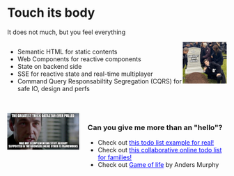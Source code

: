 # Touch its body
It does not much, but you feel everything

<div style="display: flex; justify-content: space-between; align-items: start; margin-bottom:0;">
  <div style="width: 80%;">
    <ul> 
        <li>Semantic HTML for static contents</li>
        <li>Web Components for reactive components</li>
        <li>State on backend side</li>
        <li>SSE for reactive state and real-time multiplayer</li>
        <li>Command Query Responsabiltity Segregation (CQRS) for safe IO, design and perfs</li>
    </ul>
  </div>
  <img src="../assets/funerals.png" alt="Funerals" style="display: block; width: 20%; margin-left: auto;" />

</div>

<br />
<br />
<div style="display: flex; justify-content: space-between; align-items: start; margin-bottom:0;">
    <div style="width: 34%; margin-right: 20px;">
       <img src="../assets/reimplementing.png" alt="Reimplementing" style=" display: block; " />
    </div>
    <div style="width: 66%;">
       <h3> Can you give me more than an "hello"?</h3>
       <ul>
        <li>Check out <a style="color: blue;" href="https://github.com/ltruchot/clair-obscur-datastar/tree/main/apps/todo-list" target="_blank">this todo list example for real!</a></li>
        <li>Check out <a style="color: blue;" href="https://todolist-ed8b.onrender.com/" target="_blank">this collaborative online todo list for families!</a></li>
        <li>Check out <a style="color: blue;" href="https://example.andersmurphy.com/" target="_blank">Game of life</a> by Anders Murphy</li>
       </ul>
    </div>
</div>